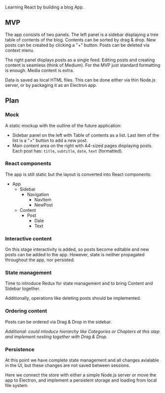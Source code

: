 Learning React by building a blog App.

## MVP

The app consists of two panels. The left panel is a sidebar displaying a tree table of contents of the blog. Contents can be sorted by drag & drop. New posts can be created by clicking a "+" button. Posts can be deleted via context menu.

The right panel displays posts as a single feed. Editing posts and creating content is seamless (think of Medium). For the MVP just standard formatting is enough. Media content is extra.

Data is saved as local HTML files. This can be done either via thin Node.js server, or by packaging it as an Electron app.

## Plan

### Mock

A static mockup with the outline of the future application:

- Sidebar panel on the left with Table of contents as a list. Last item of the list is a "+" button to add a new post.
- Main content area on the right with A4-sized pages displaying posts. Each post has: `title`, `subtitle`, `date`, `text` (formatted).

### React components

The app is still static but the layout is converted into React components:

- App
  - Sidebar
    - Navigation
      - NavItem
      - NewPost
  - Content
    - Post
      - Date
      - Text

### Interactive content

On this stage interactivity is added, so posts become editable and new posts can be added to the app. However, state is neither propagated throughout the app, nor persisted.

### State management

Time to introduce Redux for state management and to bring Content and Sidebar together.

Additionally, operations like deleting posts should be implemented.

### Ordering content

Posts can be ordered via Drag & Drop in the sidebar.

_Additional: could intoduce hierarchy like Categories or Chapters at this step and implement nesting together with Drag & Drop._

### Persistence

At this point we have complete state management and all changes avialable in the UI, but these changes are not saved between sessions.

Here we connect the store with either a simple Node.js server or move the app to Electron, and implement a persistent storage and loading from local file system.
